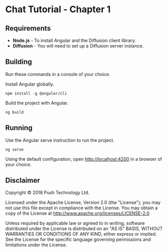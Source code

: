 # Chat Tutorial - Chapter 1

## Requirements

* **Node.js** - To install Angular and the Diffusion client library.
* **Diffusion** - You will need to set up a Diffusion server instance.

## Building

Run these commands in a console of your choice.

Install Angular globally.

```npm install -g @angular/cli```

Build the project with Angular.

```ng build```

## Running

Use the Angular serve instruction  to run the project.

```ng serve```

Using the default configuration, open [http://localhost:4200](http://localhost:4200) in a browser of your choice.

## Disclaimer

 Copyright © 2018 Push Technology Ltd.

 Licensed under the Apache License, Version 2.0 (the "License");
 you may not use this file except in compliance with the License.
 You may obtain a copy of the License at
 http://www.apache.org/licenses/LICENSE-2.0

 Unless required by applicable law or agreed to in writing, software
 distributed under the License is distributed on an "AS IS" BASIS,
 WITHOUT WARRANTIES OR CONDITIONS OF ANY KIND, either express or implied.
 See the License for the specific language governing permissions and
 limitations under the License.